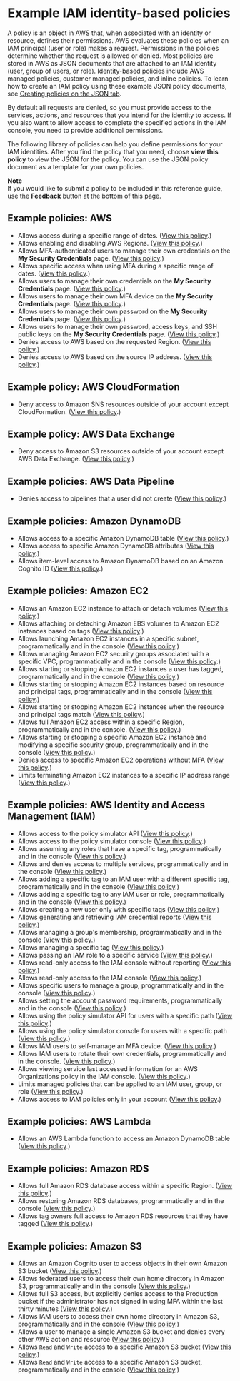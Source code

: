 # Example IAM identity\-based policies<a name="access_policies_examples"></a>

A [policy](access_policies.md) is an object in AWS that, when associated with an identity or resource, defines their permissions\. AWS evaluates these policies when an IAM principal \(user or role\) makes a request\. Permissions in the policies determine whether the request is allowed or denied\. Most policies are stored in AWS as JSON documents that are attached to an IAM identity \(user, group of users, or role\)\. Identity\-based policies include AWS managed policies, customer managed policies, and inline policies\. To learn how to create an IAM policy using these example JSON policy documents, see [Creating policies on the JSON tab](access_policies_create-console.md#access_policies_create-json-editor)\.

By default all requests are denied, so you must provide access to the services, actions, and resources that you intend for the identity to access\. If you also want to allow access to complete the specified actions in the IAM console, you need to provide additional permissions\.

The following library of policies can help you define permissions for your IAM identities\. After you find the policy that you need, choose **view this policy** to view the JSON for the policy\. You can use the JSON policy document as a template for your own policies\.

**Note**  
If you would like to submit a policy to be included in this reference guide, use the **Feedback** button at the bottom of this page\.

## Example policies: AWS<a name="policy_library_AWS"></a>
+ Allows access during a specific range of dates\. \([View this policy](reference_policies_examples_aws-dates.md)\.\)
+ Allows enabling and disabling AWS Regions\. \([View this policy](reference_policies_examples_aws-enable-disable-regions.md)\.\)
+ Allows MFA\-authenticated users to manage their own credentials on the **My Security Credentials** page\. \([View this policy](reference_policies_examples_aws_my-sec-creds-self-manage.md)\.\)
+ Allows specific access when using MFA during a specific range of dates\. \([View this policy](reference_policies_examples_aws_mfa-dates.md)\.\)
+ Allows users to manage their own credentials on the **My Security Credentials** page\. \([View this policy](reference_policies_examples_aws_my-sec-creds-self-manage-no-mfa.md)\.\)
+ Allows users to manage their own MFA device on the **My Security Credentials** page\. \([View this policy](reference_policies_examples_aws_my-sec-creds-self-manage-mfa-only.md)\.\)
+ Allows users to manage their own password on the **My Security Credentials** page\. \([View this policy](reference_policies_examples_aws_my-sec-creds-self-manage-password-only.md)\.\)
+ Allows users to manage their own password, access keys, and SSH public keys on the **My Security Credentials** page\. \([View this policy](reference_policies_examples_aws_my-sec-creds-self-manage-pass-accesskeys-ssh.md)\.\)
+ Denies access to AWS based on the requested Region\. \([View this policy](reference_policies_examples_aws_deny-requested-region.md)\.\)
+ Denies access to AWS based on the source IP address\. \([View this policy](reference_policies_examples_aws_deny-ip.md)\.\)

## Example policy: AWS CloudFormation<a name="policy_cfn_sns"></a>
+ Deny access to Amazon SNS resources outside of your account except CloudFormation\. \([View this policy](reference_policies_examples_cfn_sns_resource_account.md)\.\)

## Example policy: AWS Data Exchange<a name="policy_data_exchange"></a>
+ Deny access to Amazon S3 resources outside of your account except AWS Data Exchange\. \([View this policy](reference_policies_examples_resource_account_data_exch.md)\.\)

## Example policies: AWS Data Pipeline<a name="policy_library_DataPipeline"></a>
+ Denies access to pipelines that a user did not create \([View this policy](reference_policies_examples_datapipeline_not-owned.md)\.\)

## Example policies: Amazon DynamoDB<a name="policy_library_DynamoDB"></a>
+ Allows access to a specific Amazon DynamoDB table \([View this policy](reference_policies_examples_dynamodb_specific-table.md)\.\)
+ Allows access to specific Amazon DynamoDB attributes \([View this policy](reference_policies_examples_dynamodb_attributes.md)\.\)
+ Allows item\-level access to Amazon DynamoDB based on an Amazon Cognito ID \([View this policy](reference_policies_examples_dynamodb_items.md)\.\)

## Example policies: Amazon EC2<a name="policy_library_ec2"></a>
+ Allows an Amazon EC2 instance to attach or detach volumes \([View this policy](reference_policies_examples_ec2_volumes-instance.md)\.\)
+ Allows attaching or detaching Amazon EBS volumes to Amazon EC2 instances based on tags \([View this policy](reference_policies_examples_ec2_ebs-owner.md)\.\)
+ Allows launching Amazon EC2 instances in a specific subnet, programmatically and in the console \([View this policy](reference_policies_examples_ec2_instances-subnet.md)\.\)
+ Allows managing Amazon EC2 security groups associated with a specific VPC, programmatically and in the console \([View this policy](reference_policies_examples_ec2_securitygroups-vpc.md)\.\)
+ Allows starting or stopping Amazon EC2 instances a user has tagged, programmatically and in the console \([View this policy](reference_policies_examples_ec2_tag-owner.md)\.\)
+ Allows starting or stopping Amazon EC2 instances based on resource and principal tags, programmatically and in the console \([View this policy](reference_policies_examples_ec2-start-stop-tags.md)\.\)
+ Allows starting or stopping Amazon EC2 instances when the resource and principal tags match \([View this policy](reference_policies_examples_ec2-start-stop-match-tags.md)\.\)
+ Allows full Amazon EC2 access within a specific Region, programmatically and in the console\. \([View this policy](reference_policies_examples_ec2_region.md)\.\)
+ Allows starting or stopping a specific Amazon EC2 instance and modifying a specific security group, programmatically and in the console \([View this policy](reference_policies_examples_ec2_instance-securitygroup.md)\.\)
+ Denies access to specific Amazon EC2 operations without MFA \([View this policy](reference_policies_examples_ec2_require-mfa.md)\.\)
+ Limits terminating Amazon EC2 instances to a specific IP address range \([View this policy](reference_policies_examples_ec2_terminate-ip.md)\.\)

## Example policies: AWS Identity and Access Management \(IAM\)<a name="policy_library_IAM"></a>
+ Allows access to the policy simulator API \([View this policy](reference_policies_examples_iam_policy-sim.md)\.\)
+ Allows access to the policy simulator console \([View this policy](reference_policies_examples_iam_policy-sim-console.md)\.\)
+ Allows assuming any roles that have a specific tag, programmatically and in the console \([View this policy](reference_policies_examples_iam-assume-tagged-role.md)\.\)
+ Allows and denies access to multiple services, programmatically and in the console \([View this policy](reference_policies_examples_iam_multiple-services-console.md)\.\)
+ Allows adding a specific tag to an IAM user with a different specific tag, programmatically and in the console \([View this policy](reference_policies_examples_iam-add-tag.md)\.\)
+ Allows adding a specific tag to any IAM user or role, programmatically and in the console \([View this policy](reference_policies_examples_iam-add-tag-user-role.md)\.\)
+ Allows creating a new user only with specific tags \([View this policy](reference_policies_examples_iam-new-user-tag.md)\.\)
+ Allows generating and retrieving IAM credential reports \([View this policy](reference_policies_examples_iam-credential-report.md)\.\)
+ Allows managing a group's membership, programmatically and in the console \([View this policy](reference_policies_examples_iam_manage-group-membership.md)\.\)
+ Allows managing a specific tag \([View this policy](reference_policies_examples_iam-manage-tags.md)\.\)
+ Allows passing an IAM role to a specific service \([View this policy](reference_policies_examples_iam-passrole-service.md)\.\)
+ Allows read\-only access to the IAM console without reporting \([View this policy](reference_policies_examples_iam_read-only-console-no-reporting.md)\.\)
+ Allows read\-only access to the IAM console \([View this policy](reference_policies_examples_iam_read-only-console.md)\.\)
+ Allows specific users to manage a group, programmatically and in the console \([View this policy](reference_policies_examples_iam_users-manage-group.md)\.\)
+ Allows setting the account password requirements, programmatically and in the console \([View this policy](reference_policies_examples_iam_set-account-pass-policy.md)\.\)
+ Allows using the policy simulator API for users with a specific path \([View this policy](reference_policies_examples_iam_policy-sim-path.md)\.\)
+ Allows using the policy simulator console for users with a specific path \([View this policy](reference_policies_examples_iam_policy-sim-path-console.md)\.\)
+ Allows IAM users to self\-manage an MFA device\. \([View this policy](reference_policies_examples_iam_mfa-selfmanage.md)\.\)
+ Allows IAM users to rotate their own credentials, programmatically and in the console\. \([View this policy](reference_policies_examples_iam_credentials_console.md)\.\)
+ Allows viewing service last accessed information for an AWS Organizations policy in the IAM console\. \([View this policy](reference_policies_examples_iam_service-accessed-data-orgs.md)\.\)
+ Limits managed policies that can be applied to an IAM user, group, or role \([View this policy](reference_policies_examples_iam_limit-managed.md)\.\)
+ Allows access to IAM policies only in your account \([View this policy](resource_examples_iam_policies_resource_account.md)\.\)

## Example policies: AWS Lambda<a name="policy_library_Lambda"></a>
+ Allows an AWS Lambda function to access an Amazon DynamoDB table \([View this policy](reference_policies_examples_lambda-access-dynamodb.md)\.\)

## Example policies: Amazon RDS<a name="policy_library_RDS"></a>
+ Allows full Amazon RDS database access within a specific Region\. \([View this policy](reference_policies_examples_rds_region.md)\.\)
+ Allows restoring Amazon RDS databases, programmatically and in the console \([View this policy](reference_policies_examples_rds_db-console.md)\.\)
+ Allows tag owners full access to Amazon RDS resources that they have tagged \([View this policy](reference_policies_examples_rds_tag-owner.md)\.\)

## Example policies: Amazon S3<a name="policy_library_S3"></a>
+ Allows an Amazon Cognito user to access objects in their own Amazon S3 bucket \([View this policy](reference_policies_examples_s3_cognito-bucket.md)\.\)
+ Allows federated users to access their own home directory in Amazon S3, programmatically and in the console \([View this policy](reference_policies_examples_s3_federated-home-directory-console.md)\.\)
+ Allows full S3 access, but explicitly denies access to the Production bucket if the administrator has not signed in using MFA within the last thirty minutes \([View this policy](reference_policies_examples_s3_full-access-except-production.md)\.\)
+ Allows IAM users to access their own home directory in Amazon S3, programmatically and in the console \([View this policy](reference_policies_examples_s3_home-directory-console.md)\.\)
+ Allows a user to manage a single Amazon S3 bucket and denies every other AWS action and resource \([View this policy](reference_policies_examples_s3_deny-except-bucket.md)\.\)
+ Allows `Read` and `Write` access to a specific Amazon S3 bucket \([View this policy](reference_policies_examples_s3_rw-bucket.md)\.\)
+ Allows `Read` and `Write` access to a specific Amazon S3 bucket, programmatically and in the console \([View this policy](reference_policies_examples_s3_rw-bucket-console.md)\.\)